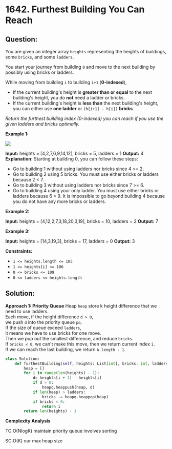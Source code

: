 
# 1642. Furthest Building You Can Reach

## Question:

You are given an integer array  `heights`  representing the heights of buildings, some  `bricks`, and some  `ladders`.

You start your journey from building  `0`  and move to the next building by possibly using bricks or ladders.

While moving from building  `i`  to building  `i+1`  (**0-indexed**),

-   If the current building's height is  **greater than or equal**  to the next building's height, you do  **not**  need a ladder or bricks.
-   If the current building's height is  **less than**  the next building's height, you can either use  **one ladder**  or  `(h[i+1] - h[i])`  **bricks**.

_Return the furthest building index (0-indexed) you can reach if you use the given ladders and bricks optimally._

**Example 1:**

![](https://assets.leetcode.com/uploads/2020/10/27/q4.gif)

**Input:** heights = [4,2,7,6,9,14,12], bricks = 5, ladders = 1
**Output:** 4
**Explanation:** Starting at building 0, you can follow these steps:
- Go to building 1 without using ladders nor bricks since 4 >= 2.
- Go to building 2 using 5 bricks. You must use either bricks or ladders because 2 < 7.
- Go to building 3 without using ladders nor bricks since 7 >= 6.
- Go to building 4 using your only ladder. You must use either bricks or ladders because 6 < 9.
It is impossible to go beyond building 4 because you do not have any more bricks or ladders.

**Example 2:**

**Input:** heights = [4,12,2,7,3,18,20,3,19], bricks = 10, ladders = 2
**Output:** 7

**Example 3:**

**Input:** heights = [14,3,19,3], bricks = 17, ladders = 0
**Output:** 3

**Constraints:**

-   `1 <= heights.length <= 105`
-   `1 <= heights[i] <= 106`
-   `0 <= bricks <= 109`
-   `0 <= ladders <= heights.length`
## Solution:

**Approach 1: Priority Queue**
Heap `heap` store k height difference that we need to use ladders.  
Each move, if the height difference `d > 0`,  
we push `d` into the priority queue `pq`.  
If the size of queue exceed `ladders`,  
it means we have to use bricks for one move.  
Then we pop out the smallest difference, and reduce `bricks`.  
If `bricks < 0`, we can't make this move, then we return current index `i`.  
If we can reach the last building, we return `A.length - 1`.
```python
class Solution:
    def furthestBuilding(self, heights: List[int], bricks: int, ladders: int) -> int:
        heap = []
        for i in range(len(heights) - 1):
            d= heights[i + 1] - heights[i]
            if d > 0:
                heapq.heappush(heap, d)
            if len(heap) > ladders:
                bricks -= heapq.heappop(heap)
            if bricks < 0:
                return i
        return len(heights) - 1
```
  

**Complexity Analysis**

  

TC:O(NlogK) maintain priority queue involves sorting

SC:O(K) our max heap size
